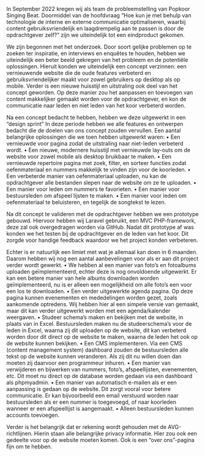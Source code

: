 In September 2022 kregen wij als team de probleemstelling van Popkoor Singing Beat. Doormiddel van de hoofdvraag “Hoe kun je met behulp van technologie de interne en externe communicatie optimaliseren, waarbij content gebruiksvriendelijk en laagdrempelig aan te passen is door de opdrachtgever zelf?” zijn we uiteindelijk tot een eindproduct gekomen.

We zijn begonnen met het onderzoek. Door soort gelijke problemen op te zoeken ter inspiratie, en interviews en enquêtes te houden, hebben we uiteindelijk een beter beeld gekregen van het probleem en de potentiële oplossingen. Hieruit konden we uiteindelijk een concept verzinnen: een vernieuwende website die de oude features verbeterd en gebruiksvriendelijker maakt voor zowel gebruikers op desktop als op mobile. Verder is een nieuwe huisstijl en uitstraling ook deel van het concept geworden. Op deze manier zou het aanpassen en toevoegen van content makkelijker gemaakt worden voor de opdrachtgever, en kon de communicatie naar leden en niet leden van het koor verbeterd worden.

Na een concept bedacht te hebben, hebben we deze uitgewerkt in een “design sprint” In deze periode hebben we alle features en ontwerpen bedacht die de doelen van ons concept zouden vervullen. Een aantal belangrijke oplossingen die we toen hebben uitgewerkt waren:
•	Een vernieuwde voor pagina zodat de uitstraling naar niet-leden verbeterd wordt.
•	Een nieuwe, modernere huisstijl met vernieuwde lay-outs om de website voor zowel mobile als desktop bruikbaar te maken.
•	Een vernieuwde repertoire pagina met zoek, filter, en sorteer functies zodat oefenmateriaal en nummers makkelijk te vinden zijn voor de koorleden.
•	Een verbeterde manier van oefenmateriaal uploaden, nu kan de opdrachtgever alle bestanden slepen naar de website om ze te uploaden.
•	Een manier voor leden om nummers te favorieten.
•	Een manier voor bestuursleden om afspeel lijsten te maken.
•	Een manier voor leden om oefenmateriaal te beluisteren, en tegelijk de songtekst te lezen.

Na dit concept te valideren met de opdrachtgever hebben we een prototype gebouwd. Hiervoor hebben wij Laravel gebruikt, een MVC PHP-framework, deze zal ook overgedragen worden via GitHub. Nadat dit prototype af was konden we het testen bij de opdrachtgever en de leden van het koor. Dit zorgde voor handige feedback waardoor we het project konden verbeteren.


Echter is er natuurlijk een limiet met wat je allemaal kan doen in 6 maanden. Daarom hebben wij nog een aantal aanbevelingen voor als er aan dit project verder wordt gewerkt.
•	We hebben al een manier van foto’s en fotoalbums uploaden geïmplementeerd, echter deze is nog onvoldoende uitgewerkt. Er kan een betere manier van hele albums downloaden worden geïmplementeerd, nu is er alleen een mogelijkheid om alle foto’s een voor een los te downloaden.
•	Een verder uitgewerkte agenda pagina. Op deze pagina kunnen evenementen en mededelingen worden gezet, zoals aankomende optredens. Wij hebben hier al een simpele versie van gemaakt, maar dit kan verder uitgewerkt worden met een agenda/kalender weergaven.
•	Studeer schema’s maken en bekijken met de website, in plaats van in Excel. Bestuursleden maken nu de studeerschema’s voor de leden in Excel, waarna zij dit uploaden op de website, dit kan verbeterd worden door dit direct op de website te maken, waarna de leden het ook op de website kunnen bekijken.
•	Een CMS implementeren. Via een CMS (content management system) dashboard zouden de bestuursleden alle tekst op de website kunnen veranderen. Als zij dit nu willen doen dan moeten zij daarvoor een programmeur inhuren.
•	Een manier van verwijderen en bijwerken van nummers, foto’s, afspeellijsten, evenementen, etc. Dit moet nu direct op de database worden gedaan via een dashboard als phpmyadmin.
•	Een manier van automatisch e-mailen als er een aanpassing is gedaan op de website. Dit zorgt vooral voor betere communicatie. Er kan bijvoorbeeld een email verstuurd worden naar bestuursleden als er een nummer is toegevoegd, of naar koorleden wanneer er een afspeellijst is aangemaakt.
•	Alleen bestuursleden kunnen accounts toevoegen.

Verder is het belangrijk dat er rekening wordt gehouden met de AVG-richtlijnen. Hierin staan alle belangrijke privacy informatie. Hier zou ook een gedeelte voor op de website moeten komen. Ook is een “over ons”-pagina fijn om te hebben.
